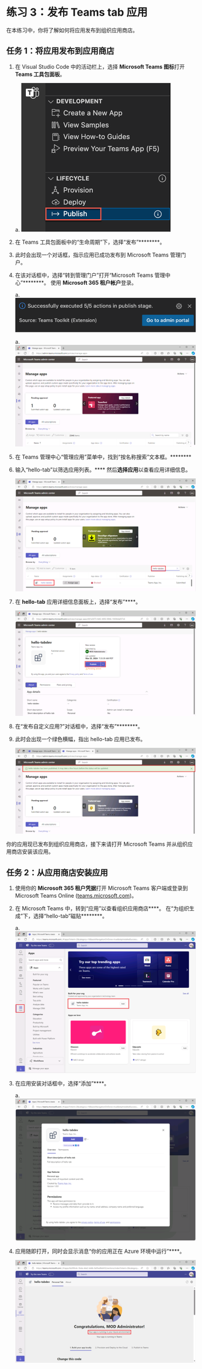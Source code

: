 # 练习 3：发布 Teams tab 应用

在本练习中，你将了解如何将应用发布到组织应用商店。

## 任务 1：将应用发布到应用商店

1. 在 Visual Studio Code 中的活动栏上，选择 **Microsoft Teams 图标**打开 **Teams 工具包面板**。

    a. ![打开的 Teams 工具包面板的屏幕截图，其中突出显示了“发布到 Teams”选项。](../../media/publish-to-teams.png)

1. 在 Teams 工具包面板中的“生命周期”下，选择“发布”********。

1. 此时会出现一个对话框，指示应用已成功发布到 Microsoft Teams 管理门户。

1. 在该对话框中，选择“转到管理门户”打开“Microsoft Teams 管理中心”********。  使用 **Microsoft 365 租户帐户**登录。

    a. ![将应用发布到组织应用商店后显示的 Toast 消息的屏幕截图。](../../media/published-successfully.png)

    a. ![Teams 管理中心的屏幕截图。](../../media/admin-portal.png)

1. 在 Teams 管理中心“管理应用”菜单中，找到“按名称搜索”文本框。******** 
1. 输入“hello-tab”以筛选应用列表。**** 然后**选择应用**以查看应用详细信息。

    ![显示在 Teams 管理中心搜索应用的屏幕截图。](../../media/search-app-dev-portal.png)

1. 在 **hello-tab** 应用详细信息面板上，选择“发布”****。

    ![在 Teams 管理中心发布应用的屏幕截图。](../../media/admin-publish-app.png)

1. 在“发布自定义应用?”对话框中，选择“发布”********。

1. 此时会出现一个绿色横幅，指出 hello-tab 应用已发布。

    ![Teams 管理中心内指出应用已发布的绿色横幅的屏幕截图。](../../media/publish-status.png)

你的应用现已发布到组织应用商店，接下来请打开 Microsoft Teams 并从组织应用商店安装该应用。

## 任务 2：从应用商店安装应用

1. 使用你的 **Microsoft 365 租户凭据**打开 Microsoft Teams 客户端或登录到 Microsoft Teams Online ([teams.microsoft.com](teams.microsoft.com))。
2. 在 Microsoft Teams 中，转到“应用”以查看组织应用商店****。 在“为组织生成”下，选择“hello-tab”磁贴********。

    a. ![组织应用商店的屏幕截图，其中突出显示了 hello-tab 应用。](../../media/org-store.png)

3. 在应用安装对话框中，选择“添加”****。

    a. ![显示在 Microsoft Teams 中添加应用的屏幕截图。](../../media/add-app.png)

4. 应用随即打开，同时会显示消息“你的应用正在 Azure 环境中运行”****。

    ![在 Microsoft Teams 中运行的应用的屏幕截图。](../../media/app-running-in-azure.png)
